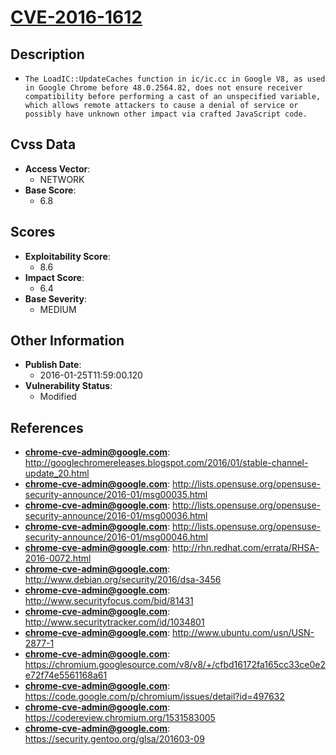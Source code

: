 
# [CVE-2016-1612](http://googlechromereleases.blogspot.com/2016/01/stable-channel-update_20.html)

## Description

- `The LoadIC::UpdateCaches function in ic/ic.cc in Google V8, as used in Google Chrome before 48.0.2564.82, does not ensure receiver compatibility before performing a cast of an unspecified variable, which allows remote attackers to cause a denial of service or possibly have unknown other impact via crafted JavaScript code.`

## Cvss Data

- **Access Vector**:
  - NETWORK
- **Base Score**:
  - 6.8

## Scores

- **Exploitability Score**:
  - 8.6
- **Impact Score**:
  - 6.4
- **Base Severity**:
  - MEDIUM

## Other Information

- **Publish Date**:
  - 2016-01-25T11:59:00.120
- **Vulnerability Status**:
  - Modified

## References

- **chrome-cve-admin@google.com**: http://googlechromereleases.blogspot.com/2016/01/stable-channel-update_20.html
- **chrome-cve-admin@google.com**: http://lists.opensuse.org/opensuse-security-announce/2016-01/msg00035.html
- **chrome-cve-admin@google.com**: http://lists.opensuse.org/opensuse-security-announce/2016-01/msg00036.html
- **chrome-cve-admin@google.com**: http://lists.opensuse.org/opensuse-security-announce/2016-01/msg00046.html
- **chrome-cve-admin@google.com**: http://rhn.redhat.com/errata/RHSA-2016-0072.html
- **chrome-cve-admin@google.com**: http://www.debian.org/security/2016/dsa-3456
- **chrome-cve-admin@google.com**: http://www.securityfocus.com/bid/81431
- **chrome-cve-admin@google.com**: http://www.securitytracker.com/id/1034801
- **chrome-cve-admin@google.com**: http://www.ubuntu.com/usn/USN-2877-1
- **chrome-cve-admin@google.com**: https://chromium.googlesource.com/v8/v8/+/cfbd16172fa165cc33ce0e2e72f74e5561168a61
- **chrome-cve-admin@google.com**: https://code.google.com/p/chromium/issues/detail?id=497632
- **chrome-cve-admin@google.com**: https://codereview.chromium.org/1531583005
- **chrome-cve-admin@google.com**: https://security.gentoo.org/glsa/201603-09
